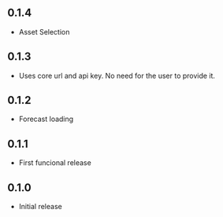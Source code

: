 <!-- https://developers.home-assistant.io/docs/add-ons/presentation#keeping-a-changelog -->
## 0.1.4
- Asset Selection

## 0.1.3
- Uses core url and api key. No need for the user to provide it.

## 0.1.2
- Forecast loading

## 0.1.1
- First funcional release

## 0.1.0
- Initial release
